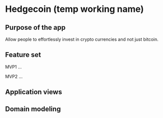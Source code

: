 <h1>Hedgecoin (temp working name)</h1>


<h2>Purpose of the app</h2>
Allow people to effortlessly invest in crypto currencies and not just bitcoin.

<h2>Feature set</h2>
MVP1
...

MVP2
...

<h2>Application views</h2>

<h2>Domain modeling</h2>
